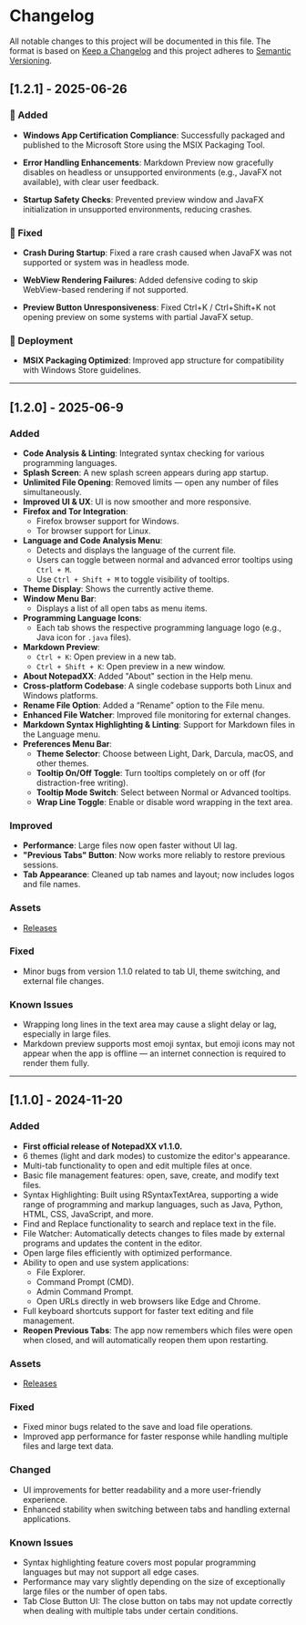 # Changelog

All notable changes to this project will be documented in this file. The format is based on [Keep a Changelog](https://keepachangelog.com/en/1.0.0/) and this project adheres to [Semantic Versioning](https://semver.org/).

## [1.2.1] - 2025-06-26

### 🎯 Added
- **Windows App Certification Compliance**: Successfully packaged and published to the Microsoft Store using the MSIX Packaging Tool.

- **Error Handling Enhancements**: Markdown Preview now gracefully disables on headless or unsupported environments (e.g., JavaFX not available), with clear user feedback.

- **Startup Safety Checks**: Prevented preview window and JavaFX initialization in unsupported environments, reducing crashes.

### 🐛 Fixed
- **Crash During Startup**: Fixed a rare crash caused when JavaFX was not supported or system was in headless mode.

- **WebView Rendering Failures**: Added defensive coding to skip WebView-based rendering if not supported.

- **Preview Button Unresponsiveness**: Fixed Ctrl+K / Ctrl+Shift+K not opening preview on some systems with partial JavaFX setup.

### 🚀 Deployment
- **MSIX Packaging Optimized**: Improved app structure for compatibility with Windows Store guidelines.



---

## [1.2.0] - 2025-06-9

### Added
- **Code Analysis & Linting**: Integrated syntax checking for various programming languages.
- **Splash Screen**: A new splash screen appears during app startup.
- **Unlimited File Opening**: Removed limits — open any number of files simultaneously.
- **Improved UI & UX**: UI is now smoother and more responsive.
- **Firefox and Tor Integration**: 
  - Firefox browser support for Windows.
  - Tor browser support for Linux.
- **Language and Code Analysis Menu**:
  - Detects and displays the language of the current file.
  - Users can toggle between normal and advanced error tooltips using `Ctrl + M`.
  - Use `Ctrl + Shift + M` to toggle visibility of tooltips.
- **Theme Display**: Shows the currently active theme.
- **Window Menu Bar**:
  - Displays a list of all open tabs as menu items.
- **Programming Language Icons**:
  - Each tab shows the respective programming language logo (e.g., Java icon for `.java` files).
- **Markdown Preview**:
  - `Ctrl + K`: Open preview in a new tab.
  - `Ctrl + Shift + K`: Open preview in a new window.
- **About NotepadXX**: Added "About" section in the Help menu.
- **Cross-platform Codebase**: A single codebase supports both Linux and Windows platforms.
- **Rename File Option**: Added a “Rename” option to the File menu.
- **Enhanced File Watcher**: Improved file monitoring for external changes.
- **Markdown Syntax Highlighting & Linting**: Support for Markdown files in the Language menu.
- **Preferences Menu Bar**:
  - **Theme Selector**: Choose between Light, Dark, Darcula, macOS, and other themes.
  - **Tooltip On/Off Toggle**: Turn tooltips completely on or off (for distraction-free writing).
  - **Tooltip Mode Switch**: Select between Normal or Advanced tooltips.
  - **Wrap Line Toggle**: Enable or disable word wrapping in the text area.



### Improved
- **Performance**: Large files now open faster without UI lag.
- **"Previous Tabs" Button**: Now works more reliably to restore previous sessions.
- **Tab Appearance**: Cleaned up tab names and layout; now includes logos and file names.

### Assets
- [Releases](https://github.com/raghul-tech/NotepadXX/releases)

### Fixed
- Minor bugs from version 1.1.0 related to tab UI, theme switching, and external file changes.

### Known Issues
- Wrapping long lines in the text area may cause a slight delay or lag, especially in large files.
- Markdown preview supports most emoji syntax, but emoji icons may not appear when the app is offline — an internet connection is required to render them fully.

---

## [1.1.0] - 2024-11-20
### Added
- **First official release of NotepadXX v1.1.0.**
- 6 themes (light and dark modes) to customize the editor's appearance.
- Multi-tab functionality to open and edit multiple files at once.
- Basic file management features: open, save, create, and modify text files.
- Syntax Highlighting: Built using RSyntaxTextArea, supporting a wide range of programming and markup languages, such as Java, Python, HTML, CSS, JavaScript, and more.
- Find and Replace functionality to search and replace text in the file.
- File Watcher: Automatically detects changes to files made by external programs and updates the content in the editor.
- Open large files efficiently with optimized performance.
- Ability to open and use system applications:
  - File Explorer.
  - Command Prompt (CMD).
  - Admin Command Prompt.
  - Open URLs directly in web browsers like Edge and Chrome.
- Full keyboard shortcuts support for faster text editing and file management.
- **Reopen Previous Tabs**: The app now remembers which files were open when closed, and will automatically reopen them upon restarting.

### Assets
- [Releases](https://github.com/raghul-tech/NotepadXX/releases)

### Fixed
- Fixed minor bugs related to the save and load file operations.
- Improved app performance for faster response while handling multiple files and large text data.

### Changed
- UI improvements for better readability and a more user-friendly experience.
- Enhanced stability when switching between tabs and handling external applications.

### Known Issues
- Syntax highlighting feature covers most popular programming languages but may not support all edge cases.
- Performance may vary slightly depending on the size of exceptionally large files or the number of open tabs.
- Tab Close Button UI: The close button on tabs may not update correctly when dealing with multiple tabs under certain conditions.
